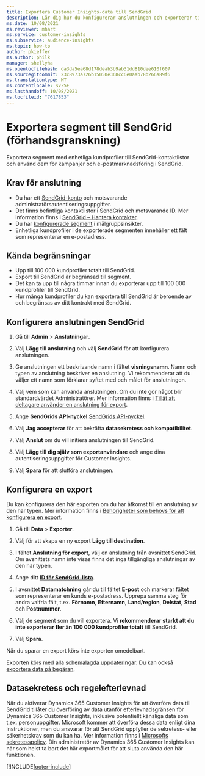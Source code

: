 ```yaml
---
title: Exportera Customer Insights-data till SendGrid
description: Lär dig hur du konfigurerar anslutningen och exporterar till SendGrid.
ms.date: 10/08/2021
ms.reviewer: mhart
ms.service: customer-insights
ms.subservice: audience-insights
ms.topic: how-to
author: pkieffer
ms.author: philk
manager: shellyha
ms.openlocfilehash: da3da5ea68d178deab3b9ab31dd810dee610f607
ms.sourcegitcommit: 23c8973a726b15050e368cc6e0aab78b266a89f6
ms.translationtype: HT
ms.contentlocale: sv-SE
ms.lasthandoff: 10/08/2021
ms.locfileid: "7617853"
---
```

# <a name="export-segments-to-sendgrid-preview"></a>Exportera segment till SendGrid (förhandsgranskning)

Exportera segment med enhetliga kundprofiler till SendGrid-kontaktlistor och använd dem för kampanjer och e-postmarknadsföring i SendGrid. 

## <a name="prerequisites-for-a-connection"></a>Krav för anslutning

-   Du har ett [SendGrid-konto](https://sendgrid.com/) och motsvarande administratörsautentiseringsuppgifter.
-   Det finns befintliga kontaktlistor i SendGrid och motsvarande ID. Mer information finns i [SendGrid – Hantera kontakter](https://sendgrid.com/docs/ui/managing-contacts/create-and-manage-contacts/#manage-contacts).
-   Du har [konfigurerade segment](segments.md) i målgruppsinsikter.
-   Enhetliga kundprofiler i de exporterade segmenten innehåller ett fält som representerar en e-postadress.

## <a name="known-limitations"></a>Kända begränsningar

- Upp till 100 000 kundprofiler totalt till SendGrid.
- Export till SendGrid är begränsad till segment.
- Det kan ta upp till några timmar innan du exporterar upp till 100 000 kundprofiler till SendGrid. 
- Hur många kundprofiler du kan exportera till SendGrid är beroende av och begränsas av ditt kontrakt med SendGrid.

## <a name="set-up-connection-to-sendgrid"></a>Konfigurera anslutningen SendGrid

1. Gå till **Admin** > **Anslutningar**.

1. Välj **Lägg till anslutning** och välj **SendGrid** för att konfigurera anslutningen.

1. Ge anslutningen ett beskrivande namn i fältet **visningsnamn**. Namn och typen av anslutning beskriver en anslutning. Vi rekommenderar att du väljer ett namn som förklarar syftet med och målet för anslutningen.

1. Välj vem som kan använda anslutningen. Om du inte gör något blir standardvärdet Administratörer. Mer information finns i [Tillåt att deltagare använder en anslutning för export](connections.md#allow-contributors-to-use-a-connection-for-exports).

1. Ange **SendGrids API-nyckel** [SendGrids API-nyckel](https://sendgrid.com/docs/ui/account-and-settings/api-keys/).

1. Välj **Jag accepterar** för att bekräfta **datasekretess och kompatibilitet**.

1. Välj **Anslut** om du vill initiera anslutningen till SendGrid.

1. Välj **Lägg till dig själv som exportanvändare** och ange dina autentiseringsuppgifter för Customer Insights.

1. Välj **Spara** för att slutföra anslutningen.

## <a name="configure-an-export"></a>Konfigurera en export

Du kan konfigurera den här exporten om du har åtkomst till en anslutning av den här typen. Mer information finns i [Behörigheter som behövs för att konfigurera en export](export-destinations.md#set-up-a-new-export).

1. Gå till **Data** > **Exporter**.

1. Välj för att skapa en ny export **Lägg till destination**.

1. I fältet **Anslutning för export**, välj en anslutning från avsnittet SendGrid. Om avsnittets namn inte visas finns det inga tillgängliga anslutningar av den här typen.

1. Ange ditt **[ID för SendGrid-lista](https://sendgrid.com/docs/ui/managing-contacts/create-and-manage-contacts/#manage-contacts)**.

1. I avsnittet **Datamatchning** går du till fältet **E-post** och markerar fältet som representerar en kunds e-postadress. Upprepa samma steg för andra valfria fält, t.ex. **Förnamn**, **Efternamn**, **Land/region**, **Delstat**, **Stad** och **Postnummer**.

1. Välj de segment som du vill exportera. Vi **rekommenderar starkt att du inte exporterar fler än 100 000 kundprofiler totalt** till SendGrid. 

1. Välj **Spara**.

När du sparar en export körs inte exporten omedelbart.

Exporten körs med alla [schemalagda uppdateringar](system.md#schedule-tab). Du kan också [exportera data på begäran](export-destinations.md#run-exports-on-demand). 

## <a name="data-privacy-and-compliance"></a>Datasekretess och regelefterlevnad

När du aktiverar Dynamics 365 Customer Insights för att överföra data till SendGrid tillåter du överföring av data utanför efterlevnadsgränsen för Dynamics 365 Customer Insights, inklusive potentiellt känsliga data som t.ex. personuppgifter. Microsoft kommer att överföra dessa data enligt dina instruktioner, men du ansvarar för att SendGrid uppfyller de sekretess- eller säkerhetskrav som du kan ha. Mer information finns i [Microsofts sekretesspolicy](https://go.microsoft.com/fwlink/?linkid=396732).
Din administratör av Dynamics 365 Customer Insights kan när som helst ta bort det här exportmålet för att sluta använda den här funktionen.


[!INCLUDE[footer-include](../includes/footer-banner.md)]

